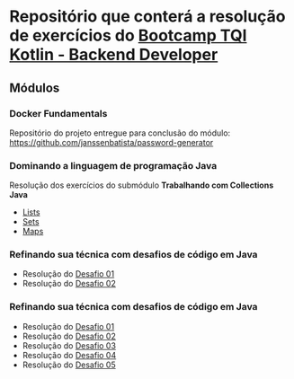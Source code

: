 # Repositório que conterá a resolução de exercícios do [Bootcamp TQI Kotlin - Backend Developer](https://web.dio.me/track/bootcamp-tqi-kotlin)

## Módulos

### Docker Fundamentals

Repositório do projeto entregue para conclusão do módulo:
  https://github.com/janssenbatista/password-generator

### Dominando a linguagem de programação Java

Resolução dos exercícios do submódulo **Trabalhando com Collections Java**

- [Lists](https://github.com/janssenbatista/bootcamp-tqi-kotlin/tree/main/trabalhando-com-collections/src/one/digitalinnovation/lists)
- [Sets](https://github.com/janssenbatista/bootcamp-tqi-kotlin/tree/main/trabalhando-com-collections/src/one/digitalinnovation/sets)
- [Maps](https://github.com/janssenbatista/bootcamp-tqi-kotlin/tree/main/trabalhando-com-collections/src/one/digitalinnovation/maps)


### Refinando sua técnica com desafios de código em Java
  - Resolução do [Desafio 01](https://github.com/janssenbatista/bootcamp-tqi-kotlin/tree/main/desafios-de-codigo/src/main/kotlin/me/dio/java/desafio01)
  - Resolução do [Desafio 02](https://github.com/janssenbatista/bootcamp-tqi-kotlin/tree/main/desafios-de-codigo/src/main/kotlin/me/dio/java/desafio02)

### Refinando sua técnica com desafios de código em Java
- Resolução do [Desafio 01](https://github.com/janssenbatista/bootcamp-tqi-kotlin/tree/main/desafios-de-codigo/src/main/kotlin/me/dio/kotlin/desafio01)
- Resolução do [Desafio 02](https://github.com/janssenbatista/bootcamp-tqi-kotlin/tree/main/desafios-de-codigo/src/main/kotlin/me/dio/kotlin/desafio02)
- Resolução do [Desafio 03](https://github.com/janssenbatista/bootcamp-tqi-kotlin/tree/main/desafios-de-codigo/src/main/kotlin/me/dio/kotlin/desafio03)
- Resolução do [Desafio 04](https://github.com/janssenbatista/bootcamp-tqi-kotlin/tree/main/desafios-de-codigo/src/main/kotlin/me/dio/kotlin/desafio04)
- Resolução do [Desafio 05](https://github.com/janssenbatista/bootcamp-tqi-kotlin/tree/main/desafios-de-codigo/src/main/kotlin/me/dio/kotlin/desafio05)
